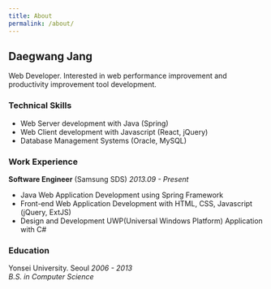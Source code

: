 ```yaml
---
title: About
permalink: /about/
---
```


## Daegwang Jang

Web Developer. 
Interested in web performance improvement and productivity improvement tool development.

### __Technical Skills__

- Web Server development with Java (Spring)
- Web Client development with Javascript (React, jQuery)
- Database Management Systems (Oracle, MySQL)

<!--
- Version Control with Git
- Asynchronous Programming with Node.js and C#
- ES6, React, Webpack, Node.js, Express
-->


### __Work Experience__  
__Software Engineer__ (Samsung SDS) _2013.09 - Present_

- Java Web Application Development using Spring Framework   
- Front-end Web Application Development with HTML, CSS, Javascript (jQuery, ExtJS)
- Design and Development UWP(Universal Windows Platform) Application with C#

### __Education__  
Yonsei University. Seoul _2006 - 2013_  
_B.S. in Computer Science_

